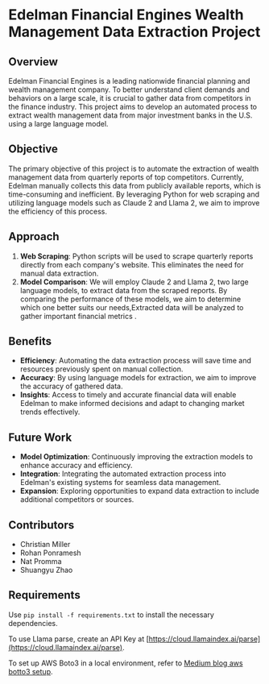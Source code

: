 # Edelman Financial Engines Wealth Management Data Extraction Project

## Overview
Edelman Financial Engines is a leading nationwide financial planning and wealth management company. To better understand client demands and behaviors on a large scale, it is crucial to gather data from competitors in the finance industry. This project aims to develop an automated process to extract wealth management data from major investment banks in the U.S. using a large language model.

## Objective
The primary objective of this project is to automate the extraction of wealth management data from quarterly reports of top competitors. Currently, Edelman manually collects this data from publicly available reports, which is time-consuming and inefficient. By leveraging Python for web scraping and utilizing language models such as Claude 2 and Llama 2, we aim to improve the efficiency of this process.

## Approach
1. **Web Scraping**: Python scripts will be used to scrape quarterly reports directly from each company's website. This eliminates the need for manual data extraction.
2. **Model Comparison**: We will employ Claude 2 and Llama 2, two large language models, to extract data from the scraped reports. By comparing the performance of these models, we aim to determine which one better suits our needs,Extracted data will be analyzed to gather important financial metrics .
   
## Benefits
- **Efficiency**: Automating the data extraction process will save time and resources previously spent on manual collection.
- **Accuracy**: By using language models for extraction, we aim to improve the accuracy of gathered data.
- **Insights**: Access to timely and accurate financial data will enable Edelman to make informed decisions and adapt to changing market trends effectively.

## Future Work
- **Model Optimization**: Continuously improving the extraction models to enhance accuracy and efficiency.
- **Integration**: Integrating the automated extraction process into Edelman's existing systems for seamless data management.
- **Expansion**: Exploring opportunities to expand data extraction to include additional competitors or sources.

## Contributors
- Christian Miller
- Rohan Ponramesh
- Nat Promma
- Shuangyu Zhao

## Requirements

Use `pip install -f requirements.txt` to install the necessary dependencies.

To use Llama parse, create an API Key at [https://cloud.llamaindex.ai/parse](https://cloud.llamaindex.ai/parse).

To set up AWS Boto3 in a local environment, refer to [Medium blog aws botto3 setup](https://medium.com/genai-io/aws-bedrock-quick-setup-with-boto3-94ba0d0088ca).


